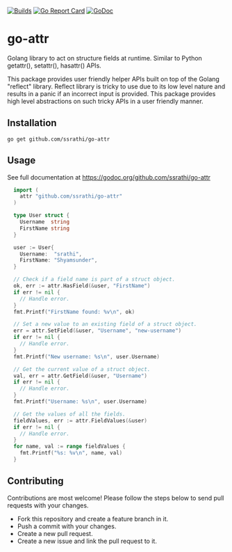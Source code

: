 [![Builds](https://github.com/ssrathi/go-attr/workflows/Build/badge.svg?branch=master)](https://github.com/ssrathi/go-attr/actions?query=branch%3Amaster+workflow%3ABuild)
[![Go Report Card](https://goreportcard.com/badge/github.com/ssrathi/go-attr)](https://goreportcard.com/report/github.com/ssrathi/go-attr)
[![GoDoc](https://godoc.org/github.com/ssrathi/go-attr?status.svg)](https://godoc.org/github.com/ssrathi/go-attr)

# go-attr
Golang library to act on structure fields at runtime. Similar to Python getattr(), setattr(), hasattr() APIs.

This package provides user friendly helper APIs built on top of the Golang "reflect" library. Reflect library is tricky to use due to its low level nature and results in a panic if an incorrect input is provided. This package provides high level abstractions on such tricky APIs in a user friendly manner.

## Installation
```
go get github.com/ssrathi/go-attr
```

## Usage
See full documentation at https://godoc.org/github.com/ssrathi/go-attr
```go
  import (
    attr "github.com/ssrathi/go-attr"
  )

  type User struct {
    Username  string
    FirstName string
  }

  user := User{
    Username:  "srathi",
    FirstName: "Shyamsunder",
  }

  // Check if a field name is part of a struct object.
  ok, err := attr.HasField(&user, "FirstName")
  if err != nil {
    // Handle error.
  }
  fmt.Printf("FirstName found: %v\n", ok)

  // Set a new value to an existing field of a struct object.
  err = attr.SetField(&user, "Username", "new-username")
  if err != nil {
    // Handle error.
  }
  fmt.Printf("New username: %s\n", user.Username)

  // Get the current value of a struct object.
  val, err = attr.GetField(&user, "Username")
  if err != nil {
    // Handle error.
  }
  fmt.Printf("Username: %s\n", user.Username)

  // Get the values of all the fields.
  fieldValues, err := attr.FieldValues(&user)
  if err != nil {
    // Handle error.
  }
  for name, val := range fieldValues {
    fmt.Printf("%s: %v\n", name, val)
  }
```

## Contributing

Contributions are most welcome! Please follow the steps below to send
pull requests with your changes.

* Fork this repository and create a feature branch in it.
* Push a commit with your changes.
* Create a new pull request.
* Create a new issue and link the pull request to it.
